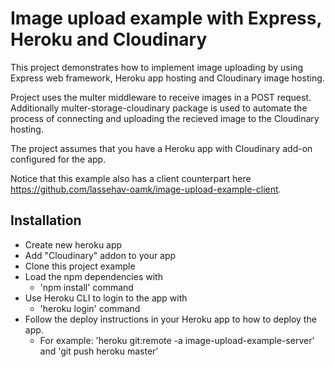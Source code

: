 # Image upload example with Express, Heroku and Cloudinary
This project demonstrates how to implement image uploading by using Express web framework,
Heroku app hosting and Cloudinary image hosting.

Project uses the multer middleware to receive images in a POST request. Additionally multer-storage-cloudinary package is used to automate the process of connecting and uploading the recieved image to the Cloudinary hosting.

The project assumes that you have a Heroku app with Cloudinary add-on configured for the app.

Notice that this example also has a client counterpart here https://github.com/lassehav-oamk/image-upload-example-client.

## Installation

- Create new heroku app
- Add "Cloudinary" addon to your app
- Clone this project example
- Load the npm dependencies with 
  - 'npm install' command
- Use Heroku CLI to login to the app with
  - 'heroku login' command
- Follow the deploy instructions in your Heroku app to how to deploy the app. 
  - For example: 'heroku git:remote -a image-upload-example-server' and 'git push heroku master'

    